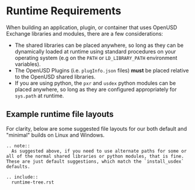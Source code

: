 # Runtime Requirements

When building an application, plugin, or container that uses OpenUSD Exchange libraries and modules, there are a few considerations:

- The shared libraries can be placed anywhere, so long as they can be dynamically loaded at runtime using standard procedures on your operating system (e.g on the `PATH` or `LD_LIBRARY_PATH` environment variables).
- The OpenUSD Plugins (i.e. `plugInfo.json` files) **must** be placed relative to the OpenUSD shared libraries.
- If you are using python, the `pxr` and `usdex` python modules can be placed anywhere, so long as they are configured appropriately for `sys.path` at runtime.

## Example runtime file layouts

For clarity, below are some suggested file layouts for our both default and "minimal" builds on Linux and Windows.

```{eval-rst}
.. note::
  As suggested above, if you need to use alternate paths for some or all of the normal shared libraries or python modules, that is fine. These are just default suggestions, which match the `install_usdex` defaults.
```

```{eval-rst}
.. include::
  runtime-tree.rst
```
